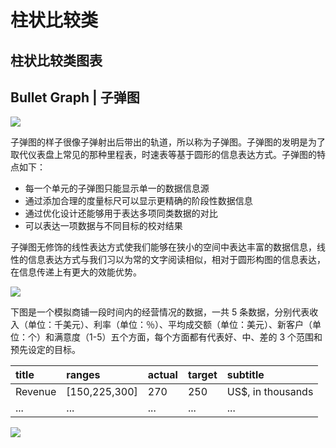 # 柱状比较类

## 柱状比较类图表

## Bullet Graph \| 子弹图

![](https://i.postimg.cc/kG8nPr0r/image.png)

子弹图的样子很像子弹射出后带出的轨道，所以称为子弹图。子弹图的发明是为了取代仪表盘上常见的那种里程表，时速表等基于圆形的信息表达方式。子弹图的特点如下：

* 每一个单元的子弹图只能显示单一的数据信息源
* 通过添加合理的度量标尺可以显示更精确的阶段性数据信息
* 通过优化设计还能够用于表达多项同类数据的对比
* 可以表达一项数据与不同目标的校对结果

子弹图无修饰的线性表达方式使我们能够在狭小的空间中表达丰富的数据信息，线性的信息表达方式与我们习以为常的文字阅读相似，相对于圆形构图的信息表达，在信息传递上有更大的效能优势。

![](https://i.postimg.cc/43hZ4zFr/image.png)

下图是一个模拟商铺一段时间内的经营情况的数据，一共 5 条数据，分别代表收入（单位：千美元）、利率（单位：％）、平均成交额（单位：美元）、新客户（单位：个）和满意度（1-5）五个方面，每个方面都有代表好、中、差的 3 个范围和预先设定的目标。

| title | ranges | actual | target | subtitle |
| :--- | :--- | :--- | :--- | :--- |
| Revenue | \[150,225,300\] | 270 | 250 | US$, in thousands |
| ... | ... | ... | ... | ... |

![](https://i.postimg.cc/G2C0c6Dy/image.png)

